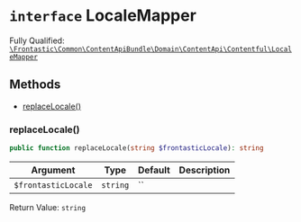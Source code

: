 # `interface`  LocaleMapper

Fully Qualified: [`\Frontastic\Common\ContentApiBundle\Domain\ContentApi\Contentful\LocaleMapper`](../../../../../../src/php/ContentApiBundle/Domain/ContentApi/Contentful/LocaleMapper.php)




## Methods

* [replaceLocale()](#replacelocale)


### replaceLocale()


```php
public function replaceLocale(string $frontasticLocale): string
```






Argument|Type|Default|Description
--------|----|-------|-----------
`$frontasticLocale`|`string`|``|

Return Value: `string`

